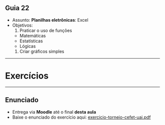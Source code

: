 ## Guia **22**

- Assunto: **Planilhas eletrônicas**: Excel
- Objetivos:
  1. Praticar o uso de funções
    - Matemáticas
    - Estatísticas
    - Lógicas
  1. Criar gráficos simples

---
# Exercícios

---
## Enunciado

- Entrega via **Moodle** até o final **desta aula**
- Baixe o enunciado do exercício aqui:
  [exercicio-torneio-cefet-uai.pdf](http://fegemo.github.io/cefet-lfui/attachments/guia22/exercicio-torneio-cefet-uai.pdf)
